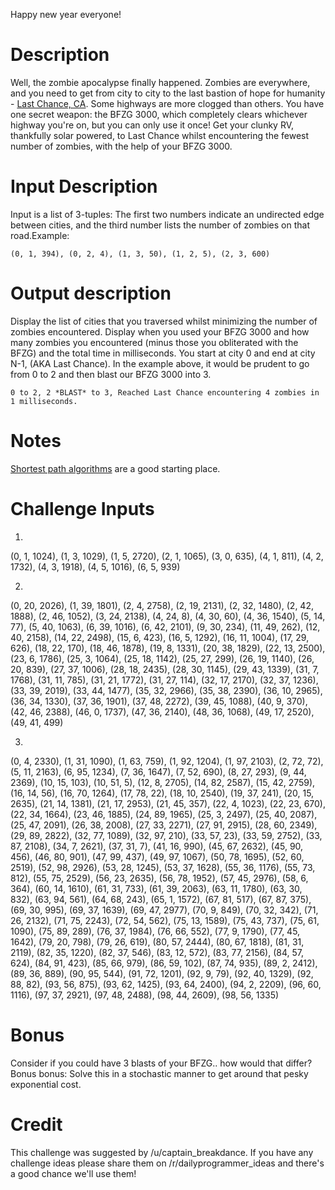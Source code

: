 Happy new year everyone!

# Description

Well, the zombie apocalypse finally happened.  Zombies are everywhere, and you need to get from city to city to the last bastion of hope for humanity - [Last Chance, CA](https://www.google.com/maps/place/Last+Chance,+CA/@39.0848839,-120.6641083,7z/data=!4m2!3m1!1s0x809bbbd69ad1f261:0xf9407c77fe97af2).   Some highways are more clogged than others.  You have one secret weapon: the BFZG 3000, which completely clears whichever highway you're on, but you can only use it once!  Get your clunky RV, thankfully solar powered, to Last Chance whilst encountering the fewest number of zombies, with the help of your BFZG 3000.


# Input Description

Input is a list of 3-tuples: The first two numbers indicate an undirected edge between cities, and the third number lists the number of zombies on that road.Example:

    (0, 1, 394), (0, 2, 4), (1, 3, 50), (1, 2, 5), (2, 3, 600)


# Output description

Display the list of cities that you traversed whilst minimizing the number of zombies encountered.  Display when you used your BFZG 3000 and how many zombies you encountered (minus those you obliterated with the BFZG) and the total time in milliseconds.  You start at city 0 and end at city N-1, (AKA Last Chance).  In the example above, it would be prudent to go from 0 to 2 and then blast our BFZG 3000 into 3.

    0 to 2, 2 *BLAST* to 3, Reached Last Chance encountering 4 zombies in 1 milliseconds.

# Notes
[Shortest path algorithms](https://en.wikipedia.org/wiki/Shortest_path_problem) are a good starting place.


# Challenge Inputs

1.

(0, 1, 1024), (1, 3, 1029), (1, 5, 2720), (2, 1, 1065), (3, 0, 635), (4, 1, 811), (4, 2, 1732), (4, 3, 1918), (4, 5, 1016), (6, 5, 939)

2.

(0, 20, 2026), (1, 39, 1801), (2, 4, 2758), (2, 19, 2131), (2, 32, 1480), (2, 42, 1888), (2, 46, 1052), (3, 24, 2138), (4, 24, 8), (4, 30, 60), (4, 36, 1540), (5, 14, 77), (5, 40, 1063), (6, 39, 1016), (6, 42, 2101), (9, 30, 234), (11, 49, 262), (12, 40, 2158), (14, 22, 2498), (15, 6, 423), (16, 5, 1292), (16, 11, 1004), (17, 29, 626), (18, 22, 170), (18, 46, 1878), (19, 8, 1331), (20, 38, 1829), (22, 13, 2500), (23, 6, 1786), (25, 3, 1064), (25, 18, 1142), (25, 27, 299), (26, 19, 1140), (26, 20, 839), (27, 37, 1006), (28, 18, 2435), (28, 30, 1145), (29, 43, 1339), (31, 7, 1768), (31, 11, 785), (31, 21, 1772), (31, 27, 114), (32, 17, 2170), (32, 37, 1236), (33, 39, 2019), (33, 44, 1477), (35, 32, 2966), (35, 38, 2390), (36, 10, 2965), (36, 34, 1330), (37, 36, 1901), (37, 48, 2272), (39, 45, 1088), (40, 9, 370), (42, 46, 2388), (46, 0, 1737), (47, 36, 2140), (48, 36, 1068), (49, 17, 2520), (49, 41, 499)

3.

(0, 4, 2330), (1, 31, 1090), (1, 63, 759), (1, 92, 1204), (1, 97, 2103), (2, 72, 72), (5, 11, 2163), (6, 95, 1234), (7, 36, 1647), (7, 52, 690), (8, 27, 293), (9, 44, 2369), (10, 15, 103), (10, 51, 5), (12, 8, 2705), (14, 82, 2587), (15, 42, 2759), (16, 14, 56), (16, 70, 1264), (17, 78, 22), (18, 10, 2540), (19, 37, 241), (20, 15, 2635), (21, 14, 1381), (21, 17, 2953), (21, 45, 357), (22, 4, 1023), (22, 23, 670), (22, 34, 1664), (23, 46, 1885), (24, 89, 1965), (25, 3, 2497), (25, 40, 2087), (25, 47, 2091), (26, 38, 2008), (27, 33, 2271), (27, 91, 2915), (28, 60, 2349), (29, 89, 2822), (32, 77, 1089), (32, 97, 210), (33, 57, 23), (33, 59, 2752), (33, 87, 2108), (34, 7, 2621), (37, 31, 7), (41, 16, 990), (45, 67, 2632), (45, 90, 456), (46, 80, 901), (47, 99, 437), (49, 97, 1067), (50, 78, 1695), (52, 60, 2519), (52, 98, 2926), (53, 28, 1245), (53, 37, 1628), (55, 36, 1176), (55, 73, 812), (55, 75, 2529), (56, 23, 2635), (56, 78, 1952), (57, 45, 2976), (58, 6, 364), (60, 14, 1610), (61, 31, 733), (61, 39, 2063), (63, 11, 1780), (63, 30, 832), (63, 94, 561), (64, 68, 243), (65, 1, 1572), (67, 81, 517), (67, 87, 375), (69, 30, 995), (69, 37, 1639), (69, 47, 2977), (70, 9, 849), (70, 32, 342), (71, 26, 2132), (71, 75, 2243), (72, 54, 562), (75, 13, 1589), (75, 43, 737), (75, 61, 1090), (75, 89, 289), (76, 37, 1984), (76, 66, 552), (77, 9, 1790), (77, 45, 1642), (79, 20, 798), (79, 26, 619), (80, 57, 2444), (80, 67, 1818), (81, 31, 2119), (82, 35, 1220), (82, 37, 546), (83, 12, 572), (83, 77, 2156), (84, 57, 624), (84, 91, 423), (85, 66, 979), (86, 59, 102), (87, 74, 935), (89, 2, 2412), (89, 36, 889), (90, 95, 544), (91, 72, 1201), (92, 9, 79), (92, 40, 1329), (92, 88, 82), (93, 56, 875), (93, 62, 1425), (93, 64, 2400), (94, 2, 2209), (96, 60, 1116), (97, 37, 2921), (97, 48, 2488), (98, 44, 2609), (98, 56, 1335)

# Bonus
Consider if you could have 3 blasts of your BFZG.. how would that differ?  Bonus bonus: Solve this in a stochastic manner to get around that pesky exponential cost.    
# Credit

This challenge was suggested by /u/captain_breakdance. If you have any challenge ideas please share them on /r/dailyprogrammer_ideas and there's a good chance we'll use them!